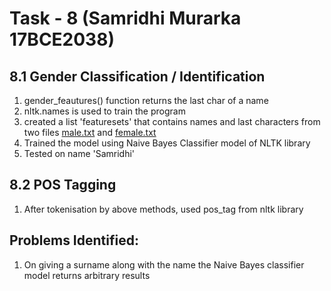# Task - 8 (Samridhi Murarka 17BCE2038)

## 8.1 Gender Classification / Identification
   1. gender_feautures() function returns the last char of a name
   2. nltk.names is used to train the program
   3. created a list 'featuresets' that contains names and last characters 
      from two files [male.txt](https://github.com/Samridhi98/Natural-Language-Processing/new/master/Task8_GenderClassification/male.txt) and [female.txt](https://github.com/Samridhi98/Natural-Language-Processing/new/master/Task8_GenderClassification/female.txt)
   4. Trained the model using Naive Bayes Classifier model of NLTK library
   5. Tested on name 'Samridhi'
   
## 8.2 POS Tagging
   1. After tokenisation by above methods, used pos_tag from nltk library
   
## Problems Identified:
   1. On giving a surname along with the name the Naive Bayes classifier model returns arbitrary results
